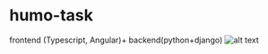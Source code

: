 # humo-task
frontend (Typescript, Angular)+ backend(python+django)
![alt text](https://drive.google.com/file/d/1BcEIDLtm0nmeH7IgFlxXzPOf6oJSYOWB/view?usp=sharing)
